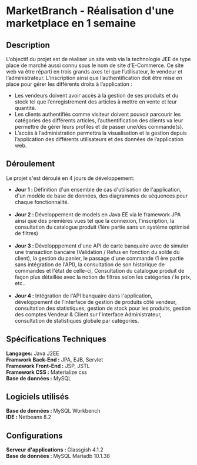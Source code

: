 # MarketBranch - Réalisation d'une marketplace en 1 semaine

## Description
L’objectif du projet est de réaliser un site web via la technologie JEE de type place de marché aussi connu sous le nom de site d’E-Commerce. Ce site web va être réparti en trois grands axes tel que l’utilisateur, le vendeur et l’administrateur.
L’inscription ainsi que l’authentification doit être mise en place pour gérer les différents droits à l’application :</br>
<ul>
  <li>
  Les vendeurs doivent avoir accès à la gestion de ses produits et du stock tel que l’enregistrement des articles à mettre en vente et leur quantité.
  </li> 
  <li>
   Les clients authentifiés comme visiteur doivent pouvoir parcourir les catégories des différents articles, l’authentification des clients va leur permettre de gérer leurs profiles et de passer une/des commande(s). </li>
  <li>
  L’accès à l’administration permettra la visualisation et la gestion depuis l’application des différents utilisateurs et des données de l’application web.
  </li>
</ul>

## Déroulement
Le projet s'est déroulé en 4 jours de développement: </br>
<ul>
  <li><b>Jour 1 : </b>Définition d'un ensemble de cas d'utilisation de l'application, d'un modèle de base de données, des diagrammes de séquences pour chaque fonctionnalité.
  </li>
  </br>
  <li>
  <b>Jour 2 : </b>Développement de models en Java EE via le framework JPA ainsi que des premières vues tel que la connexion, l'inscription, la consultation du catalogue produit (1ère partie sans un système optimisé de filtres)
  </li>
  </br>
  <li>
   <b>Jour 3 : </b>Développpement d'une API de carte banquaire avec de simuler une transaction bancaire (Validation / Refus en fonction du solde du client), la gestion du panier, le passage d'une commande (1 ère partie sans intégration de l'API), la consultation de son historique de commandes et l'état de celle-ci, Consultation du catalogue produit de façon plus détaillée avec la notion de filtres selon les catégories / le prix, etc..
  </li>
  </br>
  <li>
    <b>Jour 4 : </b> Intégration de l'API banquaire dans l'application, développement de l'interface de gestion de produits côté vendeur, consultation des statistiques, gestion de stock pour les produits, gestion des comptes Vendeur & Client sur l'interface Administrateur, consultation de statistiques globale par catégories.
  </li>
</ul>

## Spécifications Techniques
<b>Langages:</b> Java J2EE</br>
<b>Framwork Back-End :</b>  JPA, EJB, Servlet</br>
<b>Framework Front-End :</b>  JSP, JSTL</br>
<b>Framework CSS :</b>  Materialize css</br>
<b>Base de données :</b>  MySQL

## Logiciels utilisés
<b>Base de données : </b>MySQL Workbench</br>
<b>IDE : </b>Netbeans 8.2</br>

## Configurations
<b>Serveur d'applications : </b>Glassgish 4.1.2</br>
<b>Base de données : </b>MySQL Mariadb 10.1.38</br>
